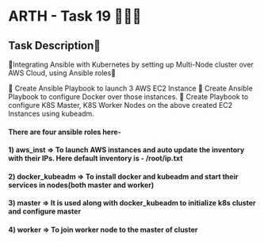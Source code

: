 # ARTH - Task 19 👨🏻‍💻

## Task Description📄

📌Integrating Ansible with Kubernetes by setting up Multi-Node cluster over AWS Cloud, using Ansible roles📌

🔅 Create Ansible Playbook to launch 3 AWS EC2 Instance
🔅 Create Ansible Playbook to configure Docker over those instances.
🔅 Create Playbook to configure K8S Master, K8S Worker Nodes on the above created EC2 Instances using kubeadm.

#### There are four ansible roles here-
#### 1) aws_inst => To launch AWS instances and auto update the inventory with their IPs. Here default inventory is - /root/ip.txt
#### 2) docker_kubeadm => To install docker and kubeadm and start their services in nodes(both master and worker)
#### 3) master => It is used along with docker_kubeadm to initialize k8s cluster and configure master
#### 4) worker => To join worker node to the master of cluster

